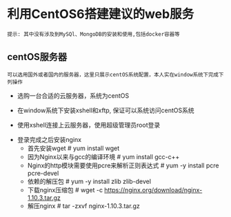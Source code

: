 # 利用CentOS6搭建建议的web服务

	提示: 其中没有涉及到MySQl、MongoDB的安装和使用,包括docker容器等

## centOS服务器

	可以选用国外或者国内的服务器，这里只展示centOS系统配置，本人实在window系统下完成下列操作

- 选购一台合适的云服务器，系统为centOS

- 在window系统下安装xshell和xftp, 保证可以系统访问centOS系统

- 使用xshell连接上云服务器，使用超级管理员root登录

* 登录完成之后安装nginx
	- 首先安装wget # yum install wget
	- 因为Nginx以来与gcc的编译环境 # yum install gcc-c++
	- Nginx的http模块需要使用pcre来解析正则表达式 # yum -y install pcre pcre-devel
	- 依赖的解压包 # yum -y install zlib zlib-devel
	- 下载nginx压缩包 # wget -c https://nginx.org/download/nginx-1.10.3.tar.gz
	- 解压nginx # tar -zxvf nginx-1.10.3.tar.gz
